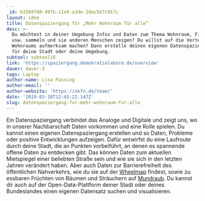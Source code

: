 ```yaml
---
_id: b1569f80-497b-11e9-a3de-2dac567c917c
layout: idee
title: Datenspaziergang für „Mehr Wohnraum für alle“
desc: >-
  Du möchtest in deiner Umgebung Infos und Daten zum Thema Wohnraum, Finanzen
  usw. sammeln und sie anderen Menschen zeigen? Du willst auf die Verteilung des
  Wohnraums aufmerksam machen? Dann erstelle deinen eigenen Datenspaziergang –
  für deine Stadt oder deine Umgebung.
subtool: subtool16
link: 'https://spaziergang.demokratielabore.de/overview'
dauer: dauer-3
tags: Laptop
author-name: Lisa Passing
author-email: ''
author-website: 'https://okfn.de/team/'
date: '2019-03-18T12:45:22.147Z'
slug: datenspaziergang-fur-mehr-wohnraum-fur-alle
---
```

Ein Datenspaziergang verbindet das Analoge und Digitale und zeigt uns, wo in unserer Nachbarschaft Daten vorkommen und eine Rolle spielen. 
Du kannst einen eigenen Datenspaziergang erstellen und so Daten, Probleme oder positive Entwicklungen aufzeigen. Dafür entwirfst du eine Laufroute durch deine Stadt, die an Punkten vorbeiführt, an denen es spannende offene Daten zu entdecken gibt. Das können Daten zum aktuellen Mietspiegel einer beliebten Straße sein und wie sie sich in den letzten Jahren verändert haben. Aber auch Daten zur Barrierefreiheit des öffentlichen Nahverkehrs, wie du sie auf der [Wheelmap](https://wheelmap.org/) findest, sowie zu essbaren Früchten von Bäumen und Sträuchern auf [Mundraub](https://mundraub.org/).
Du kannst dir auch auf der Open-Data-Plattform deiner Stadt oder deines Bundeslandes einen eigenen Datensatz suchen und visualisieren.
